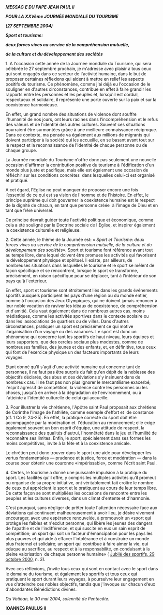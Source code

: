***MESSAG*** ***E DU PAPE JEAN PAUL II***

***POUR LA XXVème JOURNÉE MONDIALE DU TOURISME***

***(27 SEPTEMBRE 2004)***

***Sport et tourisme:***

***deux forces vives au service de la compréhension mutuelle,***

***de la culture et du développement des sociétés***

1\. A l'occasion cette année de la Journée mondiale du Tourisme, qui sera célébrée le 27 septembre prochain, je m'adresse avec plaisir à tous ceux qui sont engagés dans ce secteur de l'activité humaine, dans le but de proposer certaines réflexions qui aident à mettre en relief les aspects positifs du tourisme. Ce phénomène, comme j'ai déjà eu l'occasion de le souligner en d'autres circonstances, contribue en effet à faire grandir les rapports entre les personnes et les peuples et, lorsqu'il est cordial, respectueux et solidaire, il représente une porte ouverte sur la paix et sur la coexistence harmonieuse.

En effet, un grand nombre des situations de violence dont souffre l'humanité de nos jours, ont leurs racines dans l'incompréhension et le refus des valeurs et de l'identité des autres cultures. Souvent ces situations pourraient être surmontées grâce à une meilleure connaissance réciproque. Dans ce contexte, ma pensée va également aux millions de migrants qui doivent participer à la société qui les accueille, en se basant avant tout sur le respect et la reconnaissance de l'identité de chaque personne ou de chaque groupe.

La Journée mondiale du Tourisme n'offre donc pas seulement une nouvelle occasion d'affirmer la contribution positive du tourisme à l'édification d'un monde plus juste et pacifique, mais elle est également une occasion de réfléchir sur les conditions concrètes  dans lesquelles celui-ci est organisé et pratiqué.

A cet égard, l'Eglise ne peut manquer de proposer encore une fois l’essentiel de ce qui est sa vision de l'homme et de l'histoire. En effet, le principe suprême qui doit gouverner la coexistence humaine est le respect de la dignité de chacun, en tant que personne créée  à l'image de Dieu et en tant que frère universel.

Ce principe devrait guider toute l'activité politique et économique, comme cela a été souligné par la Doctrine sociale de l'Eglise, et inspirer également la coexistence culturelle et religieuse.

2\. Cette année, le thème de la Journée est: « *Sport et Tourisme: deux forces vives au service de la compréhension mutuelle, de la culture et du développement des sociétés*». Sport et tourisme font référence avant tout au temps libre, dans lequel doivent être promues les activités qui favorisent le développement physique et spirituel. Il existe, par ailleurs, de nombreuses situations dans lesquelles le tourisme et le sport se mêlent de façon spécifique et se rencontrent, lorsque le sport se transforme, précisément, en raison spécifique pour se déplacer, tant à l'intérieur de son pays qu'à l'extérieur.

En effet, sport et tourisme sont étroitement liés dans les grands événements sportifs auxquels participent les pays d'une région ou du monde entier, comme à l'occasion des Jeux Olympiques, qui ne doivent jamais renoncer à leur noble vocation de raviver les idéaux de coexistence, de compréhension et d'amitié. Cela vaut également dans de nombreux autres cas, moins médiatiques, comme les activités sportives dans le contexte scolaire ou dans les  associations de quartiers ou de villes. Dans d'autres circonstances, pratiquer un sport est précisément ce qui motive l’organisation d'un voyage ou des vacances. Le sport est donc un phénomène qui concerne tant les sportifs de haut niveau, leurs équipes et leurs supporters, que des cercles sociaux plus modestes, comme de nombreuses familles, des jeunes et des enfants, et, en définitive, tous ceux qui font de l'exercice physique un des facteurs importants de leurs voyages.

Etant donné qu'il s'agit d'une activité humaine qui concerne tant de personnes, il ne faut pas être surpris du fait qu'en dépit de la noblesse des objectifs déclarés, des abus et des déviations s'y insinuent dans de nombreux cas. Il ne faut pas non plus ignorer le mercantilisme exacerbé, l'esprit agressif de compétition, la violence contre les personnes ou les choses, jusqu'à en arriver à la dégradation de l'environnement, ou à l'atteinte à l'identité culturelle de celui qui accueille.

3\. Pour illustrer la vie chrétienne, l'Apôtre saint Paul proposait aux chrétiens de Corinthe l'image de l'athlète, comme exemple d'effort et  de constance (cf. 1 Co 9, 24-25). En effet, la pratique correcte du sport doit être accompagnée par la modération et  l'éducation au renoncement; elle exige également souvent un bon esprit d'équipe, une attitude de respect, la reconnaissance des qualités d'autrui, l'honnêteté dans le jeu et l'humilité de reconnaître ses limites. Enfin, le sport, spécialement dans ses formes les moins compétitives, invite à la fête et à la coexistence amicale.

Le chrétien peut donc trouver dans le sport une aide pour développer les vertus fondamentales — prudence et justice, force et modération — dans la course pour obtenir une couronne «impérissable», comme l'écrit saint Paul.

4\. Certes, le tourisme a donné une puissante impulsion à la pratique du sport. Les facilités qu'il offre, y compris les multiples activités qu'il promeut ou organise de sa propre initiative, ont véritablement fait croître le nombre de ceux qui apprécient le sport et le pratiquent au cours de leur temps libre. De cette façon se sont multipliées les occasions de rencontre entre les peuples et les cultures diverses, dans un climat d'entente et d'harmonie.

C'est pourquoi, sans négliger de prêter toute l'attention nécessaire face aux déviations qui continuent malheureusement à avoir lieu, je désire vivement encourager, avec une espérance renouvelée, à promouvoir un «sport qui protège les faibles et n'exclut personne, qui libère les jeunes des dangers de l'apathie et de l'indifférence, et qui suscite en eux un sain esprit de compétition; un sport qui soit un facteur d'émancipation pour les pays les plus pauvres et qui aide à effacer l'intolérance et à construire un monde plus fraternel et solidaire; un sport qui contribue à faire aimer la vie, qui éduque au sacrifice, au respect et à la responsabilité, en conduisant à la pleine valorisation  de chaque personne humaine» ( [Jubilé des sportifs, 29 octobre 2000](http://www.vatican.va/jubilee_2000/jubilevents/events_jubilsport_fr.htm), n. 3).

Avec ces réflexions, j'invite tous ceux qui sont en contact avec le sport dans le domaine du tourisme, et également les sportifs et tous ceux qui pratiquent le sport durant leurs voyages, à poursuivre leur engagement en vue d'atteindre ces nobles objectifs, tandis que j'invoque sur chacun d'eux d'abondantes Bénédictions divines.

*Du Vatican, le 30 mai 2004, solennité de Pentecôte.*

**IOANNES PAULUS II**